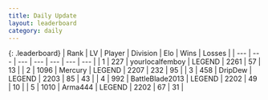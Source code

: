 ```yaml
---
title: Daily Update
layout: leaderboard
category: daily
---
```


{: .leaderboard}
| Rank | LV | Player | Division | Elo | Wins | Losses |
| --- | --- | --- | --- | --- | --- | --- |
| <span data-change="1">1</span> | 227 | <span title="ID: 719486">yourlocalfemboy</span> | LEGEND | <span data-change="10">2261</span> | <span data-change="1">57</span> | <span data-change="0">13</span> |
| <span data-change="-1">2</span> | 1096 | <span title="ID: 692745">Mercury</span> | LEGEND | <span data-change="-70">2207</span> | <span data-change="43">232</span> | <span data-change="23">95</span> |
| <span data-change="1">3</span> | 458 | <span title="ID: 649454">DripDew</span> | LEGEND | <span data-change="0">2203</span> | <span data-change="0">85</span> | <span data-change="0">43</span> |
| <span data-change="14">4</span> | 992 | <span title="ID: 12051">BattleBlade2013</span> | LEGEND | <span data-change="83">2202</span> | <span data-change="11">49</span> | <span data-change="1">10</span> |
| <span data-change="18">5</span> | 1010 | <span title="ID: 1034">Arma444</span> | LEGEND | <span data-change="95">2202</span> | <span data-change="9">67</span> | <span data-change="1">31</span> |